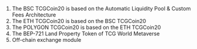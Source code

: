 
1) The BSC TCGCoin20 is based on the Automatic Liquidity Pool & Custom Fees Architecture
2) The ETH TCGCoin20 is based on the BSC TCGCoin20
3) The POLYGON TCGCoin20 is based on the ETH TCGCoin20
3) The BEP-721 Land Property Token of TCG World Metaverse
4) Off-chain exchange module



